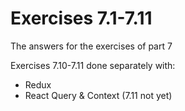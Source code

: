 # Exercises 7.1-7.11

The answers for the exercises of part 7

Exercises 7.10-7.11 done separately with:
  - Redux
  - React Query & Context (7.11 not yet)
